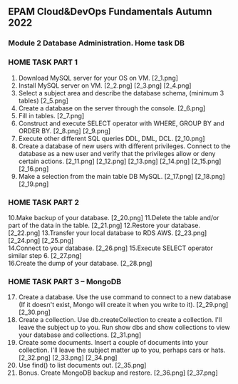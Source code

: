 ## EPAM Cloud&DevOps Fundamentals Autumn 2022
### Module 2 Database Administration. Home task DB

### HOME TASK PART 1

1. Download MySQL server for your OS on VM.
[2_1.png]
2. Install MySQL server on VM.
[2_2.png]
[2_3.png]
[2_4.png]
3. Select a subject area and describe the database schema, (minimum 3 tables)
[2_5.png] 
4. Create a database on the server through the console.
[2_6.png] 
5. Fill in tables.
[2_7.png] 
6. Construct and execute SELECT operator with WHERE, GROUP BY and ORDER BY.
[2_8.png] 
[2_9.png] 
7. Execute other different SQL queries DDL, DML, DCL.
[2_10.png] 
8. Create a database of new users with different privileges. Connect to the database as a new user and verify that the privileges allow or deny certain actions.
[2_11.png]
[2_12.png]
[2_13.png]
[2_14.png]
[2_15.png]
[2_16.png]
9. Make a selection from the main table DB MySQL.
[2_17.png]
[2_18.png]
[2_19.png]

### HOME TASK PART 2

10.Make backup of your database.
[2_20.png]
11.Delete the table and/or part of the data in the table.
[2_21.png]
12.Restore your database.
[2_22.png]
13.Transfer your local database to RDS AWS.
[2_23.png]
[2_24.png]
[2_25.png]  
14.Connect to your database.
[2_26.png] 
15.Execute SELECT operator similar step 6.
[2_27.png]   
16.Create the dump of your database.
[2_28.png]  

### HOME TASK PART 3 – MongoDB

17. Create a database. Use the use command to connect to a new database (If it doesn't exist, Mongo will create it when you write to it).
[2_29.png]
[2_30.png] 
18. Create a collection. Use db.createCollection to create a collection. I'll leave the subject up to you. Run show dbs and show collections to view your database and collections.
[2_31.png]
19. Create some documents. Insert a couple of documents into your collection. I'll leave the subject matter up to you, perhaps cars or hats.
[2_32.png]
[2_33.png]
[2_34.png]
20. Use find() to list documents out.
[2_35.png]
21. Bonus. Create MongoDB backup and restore.
[2_36.png]
[2_37.png]

